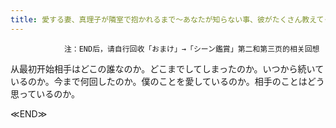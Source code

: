 ```yaml
---
title: 愛する妻、真理子が隣室で抱かれるまで～あなたが知らない事、彼がたくさん教えてくれました～攻略
---
```


                注：END后，请自行回收「おまけ」→「シーン鑑賞」第二和第三页的相关回想

从最初开始相手はどこの誰なのか。どこまでしてしまったのか。いつから続いているのか。今まで何回したのか。僕のことを愛しているのか。相手のことはどう思っているのか。

≪END≫
              
